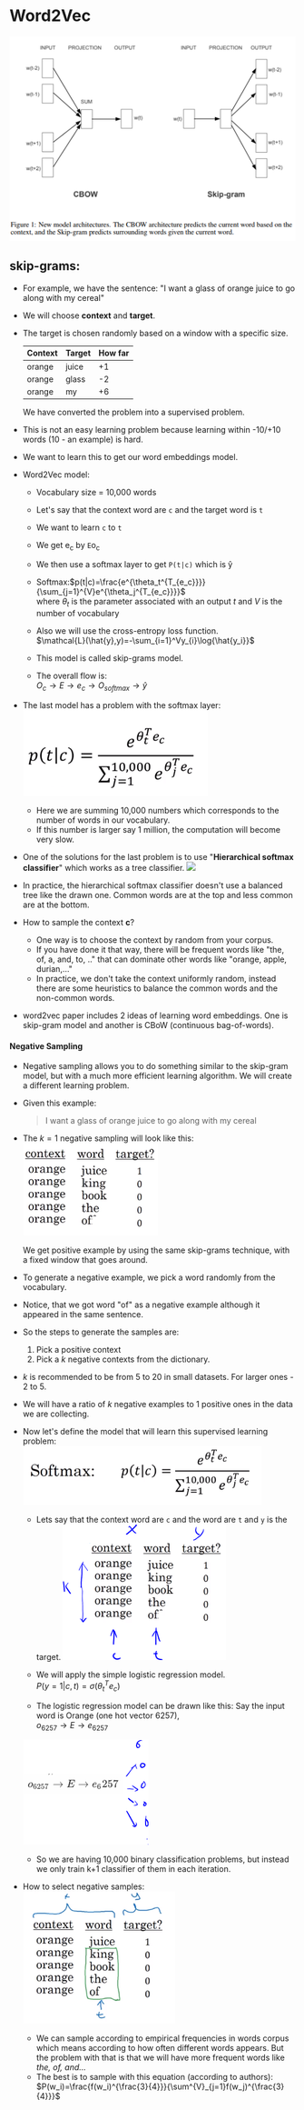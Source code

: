 # Word2Vec
![](images/116-word2vec-392a1d09.png)
##  **skip-grams**:
  - For example, we have the sentence: "I want a glass of orange juice to go along with my cereal"
  - We will choose **context** and **target**.
  - The target is chosen randomly based on a window with a specific size.

    | Context | Target | How far |
    | ------- | ------ | ------- |
    | orange  | juice  | +1      |
    | orange  | glass  | -2      |
    | orange  | my     | +6      |

    We have converted the problem into a supervised problem.
  - This is not an easy learning problem because learning within -10/+10 words (10 - an example) is hard.
  - We want to learn this to get our word embeddings model.
- Word2Vec model:
  - Vocabulary size = 10,000 words
  - Let's say that the context word are `c` and the target word is `t`
  - We want to learn `c` to `t`
  - We get e<sub>c</sub> by `E`o<sub>c</sub>
  - We then use a softmax layer to get `P(t|c)` which is y&#770;
  - Softmax:$p(t|c)=\frac{e^{\theta_t^{T_{e_c}}}}{\sum_{j=1}^{V}e^{\theta_j^{T_{e_c}}}}$<br>where $\theta_t$ is the parameter associated with an output $t$ and $V$ is the number of vocabulary

  - Also we will use the cross-entropy loss function.<br>
    $\mathcal{L}(\hat{y},y)=-\sum_{i=1}^Vy_{i}\log{\hat{y_i}}$
  - This model is called skip-grams model.
  - The overall flow is:<br>
    $O_c \rightarrow E \rightarrow e_c \rightarrow O_{softmax} \rightarrow\hat{y}$
- The last model has a problem with the softmax layer:<br>
  ![](images/116-word2vec-3daaf9d5.png)
  - Here we are summing 10,000 numbers which corresponds to the number of words in our vocabulary.
  - If this number is larger say 1 million, the computation will become very slow.
- One of the solutions for the last problem is to use "**Hierarchical softmax classifier**" which works as a tree classifier.
  ![](Images/40.png)
- In practice, the hierarchical softmax classifier doesn't use a balanced tree like the drawn one. Common words are at the top and less common are at the bottom.
- How to sample the context **c**?
  - One way is to choose the context by random from your corpus.
  - If you have done it that way, there will be frequent words like "the, of, a, and, to, .." that can dominate other words like "orange, apple, durian,..."
  - In practice, we don't take the context uniformly random, instead there are some heuristics to balance the common words and the non-common words.
- word2vec paper includes 2 ideas of learning word embeddings. One is skip-gram model and another is CBoW (continuous bag-of-words).

#### Negative Sampling
- Negative sampling allows you to do something similar to the skip-gram model, but with a much more efficient learning algorithm. We will create a different learning problem.
- Given this example:
  >I want a glass of orange juice to go along with my cereal
- The $k=1$ negative sampling will look like this:<br>
![](images/116-word2vec-f850c46e.png)

  We get positive example by using the same skip-grams technique, with a fixed window that goes around.
- To generate a negative example, we pick a word randomly from the vocabulary.
- Notice, that we got word "of" as a negative example although it appeared in the same sentence.
- So the steps to generate the samples are:
  1. Pick a positive context
  2. Pick a $k$ negative contexts from the dictionary.
- $k$ is recommended to be from $5$ to $20$ in small datasets. For larger ones - $2$ to $5$.
- We will have a ratio of $k$ negative examples to 1 positive ones in the data we are collecting.
- Now let's define the model that will learn this supervised learning problem:
  ![](images/116-word2vec-3483729a.png)
  - Lets say that the context word are `c` and the word are `t` and `y` is the target.
  ![](images/116-word2vec-8606fc0a.png)
  - We will apply the simple logistic regression model.<br>
  $P(y=1|c,t)=\sigma (\theta_t^T e_c)$

  - The logistic regression model can be drawn like this:
  Say the input word is Orange (one hot vector 6257),<br>
  $o_{6257} \rightarrow E \rightarrow e_6257$

  ![](images/116-word2vec-2fa8fd7a.png)
  - So we are having 10,000 binary classification problems, but instead we only train k+1 classifier of them in each iteration.
- How to select negative samples:<br>
  ![](images/116-word2vec-78fa5a29.png)
  - We can sample according to empirical frequencies in words corpus which means according to how often different words appears. But the problem with that is that we will have more frequent words like _the, of, and..._
  - The best is to sample with this equation (according to authors):
    $P(w_i)=\frac{f(w_i)^{\frac{3}{4}}}{\sum^{V}_{j=1}f(w_j)^{\frac{3}{4}}}$
